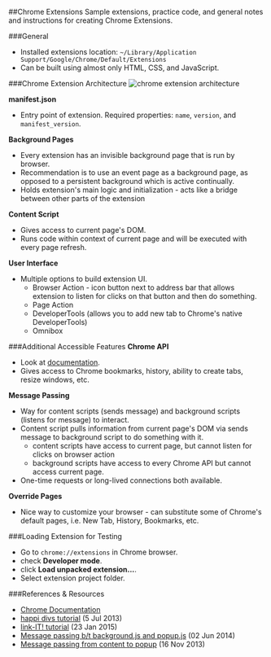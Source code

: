 ##Chrome Extensions
Sample extensions, practice code, and general notes and instructions for creating Chrome Extensions.

###General
* Installed extensions location: `~/Library/Application Support/Google/Chrome/Default/Extensions`
* Can be built using almost only HTML, CSS, and JavaScript.

###Chrome Extension Architecture
![chrome extension architecture](https://s3.amazonaws.com/uploads.hipchat.com/39979/1226495/bKAkxAZiXwyy1YD/architecture.png "chrome extension architecture")

**manifest.json**
* Entry point of extension. Required properties: `name`, `version`, and `manifest_version`.

**Background Pages**
* Every extension has an invisible background page that is run by browser.
* Recommendation is to use an event page as a background page, as opposed to a persistent background which is active continually.
* Holds extension's main logic and initialization - acts like a bridge between other parts of the extension

**Content Script**
* Gives access to current page's DOM.
* Runs code within context of current page and will be executed with every page refresh.

**User Interface**
* Multiple options to build extension UI.
    - Browser Action - icon button next to address bar that allows extension to listen for clicks on that button and then do something.
    - Page Action
    - DeveloperTools (allows you to add new tab to Chrome's native DeveloperTools)
    - Omnibox

###Additional Accessible Features
**Chrome API**
* Look at [documentation](https://developer.chrome.com/extensions/api_index.html).
* Gives access to Chrome bookmarks, history, ability to create tabs, resize windows, etc.

**Message Passing**
* Way for content scripts (sends message) and background scripts (listens for message) to interact. 
* Content script pulls information from current page's DOM via sends message to background script to do something with it.
    - content scripts have access to current page, but cannot listen for clicks on browser action
    - background scripts have access to every Chrome API but cannot access current page.
* One-time requests or long-lived connections both available.

**Override Pages**
* Nice way to customize your browser - can substitute some of Chrome's default pages, i.e. New Tab, History, Bookmarks, etc.

###Loading Extension for Testing
* Go to `chrome://extensions` in Chrome browser.
* check **Developer mode**.
* click **Load unpacked extension...**.
* Select extension project folder.

###References & Resources
* [Chrome Documentation](https://developer.chrome.com/extensions)
* [happi divs tutorial](http://code.tutsplus.com/tutorials/developing-google-chrome-extensions--net-33076) (5 Jul 2013)
* [link-IT! tutorial](https://robots.thoughtbot.com/how-to-make-a-chrome-extension) (23 Jan 2015)
* [Message passing b/t background.js and popup.js](http://tipstak.blogspot.com/2014/06/how-to-communicate-between-background-and-popup-on-Chrome-extensions.html) (02 Jun 2014)
* [Message passing from content to popup](http://stackoverflow.com/questions/20019958/chrome-extension-how-to-send-data-from-content-script-to-popup-html) (16 Nov 2013)

